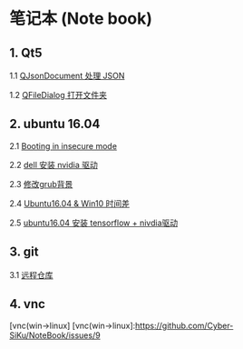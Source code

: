 # 笔记本 (Note book)

## 1. Qt5

1.1 [QJsonDocument 处理 JSON][]

[QJsonDocument 处理 JSON]:https://github.com/Cyber-SiKu/NoteBook/issues/1

1.2 [QFileDialog 打开文件夹][]

[QFileDialog 打开文件夹]:https://github.com/Cyber-SiKu/NoteBook/issues/2

## 2. ubuntu 16.04

2.1 [Booting in insecure mode][]

[Booting in insecure mode]:https://github.com/Cyber-SiKu/NoteBook/issues/3

2.2 [dell 安装 nvidia 驱动][]

[dell 安装 nvidia 驱动]:https://github.com/Cyber-SiKu/NoteBook/issues/4


2.3 [修改grub背景][]

[修改grub背景]:https://github.com/Cyber-SiKu/NoteBook/issues/5

2.4 [Ubuntu16.04 & Win10 时间差][]

[Ubuntu16.04 & Win10 时间差]:https://github.com/Cyber-SiKu/NoteBook/issues/7

2.5 [ubuntu16.04 安装 tensorflow + nivdia驱动]

[ubuntu16.04 安装 tensorflow + nivdia驱动]:https://github.com/Cyber-SiKu/NoteBook/issues/8

## 3. git

3.1 [远程仓库][]

[远程仓库]:https://github.com/Cyber-SiKu/NoteBook/issues/6

## 4. vnc
[vnc(win->linux]
[vnc(win->linux]:https://github.com/Cyber-SiKu/NoteBook/issues/9
